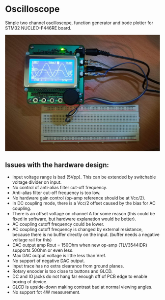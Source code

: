 # Oscilloscope
Simple two channel oscilloscope, function generator and bode plotter for STM32 NUCLEO-F446RE board.

![Picture of oscilloscope measuring effect of LED on DAC channel 2, when internal DAC buffer is disabled](https://raw.githubusercontent.com/19greg96/Oscilloscope/master/photo.jpg)


## Issues with the hardware design:
 - Input voltage range is bad (5Vpp). This can be extended by switchable voltage divider on input.
 - No control of anti-alias filter cut-off frequency.
 - Anti-alias filter cut-off frequency is too low.
 - No hardware gain control (op-amp reference should be at Vcc/2).
 - In DC coupling mode, there is a Vcc/2 offset caused by the bias for AC coupling.
 - There is an offset voltage on channel A for some reason (this could be fixed in software, but hardware explanation would be better).
 - AC coupling cutoff frequency could be lower.
 - AC coupling cutoff frequency is changed by external resistance, because there is no buffer directly on the input. (buffer needs a negative voltage rail for this)
 - DAC output amp Rout = 150Ohm when new op-amp (TLV3544IDR) supports 50Ohm or even less.
 - Max DAC output voltage is little less than Vref.
 - No support of negative DAC output.
 - Input trace has no extra clearance from ground planes.
 - Rotary encoder is too close to buttons and GLCD.
 - DC and IO jacks do not hang far enough off of PCB edge to enable boxing of device.
 - GLCD is upside-down making contrast bad at normal viewing angles.
 - No support fot 4W measurement.
 
